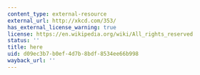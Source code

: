 ```yaml
---
content_type: external-resource
external_url: http://xkcd.com/353/
has_external_license_warning: true
license: https://en.wikipedia.org/wiki/All_rights_reserved
status: ''
title: here
uid: d09ec3b7-b0ef-4d7b-8bdf-8534ee66b998
wayback_url: ''
---
```

